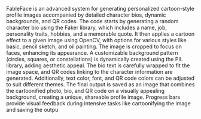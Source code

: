 FableFace is an advanced system for generating personalized cartoon-style profile images accompanied by detailed character bios, dynamic backgrounds, and QR codes. The code starts by generating a random character bio using the Faker library, which includes a name, job, personality traits, hobbies, and a memorable quote. It then applies a cartoon effect to a given image using OpenCV, with options for various styles like basic, pencil sketch, and oil painting. The image is cropped to focus on faces, enhancing its appearance. A customizable background pattern (circles, squares, or constellations) is dynamically created using the PIL library, adding aesthetic appeal. The bio text is carefully wrapped to fit the image space, and QR codes linking to the character information are generated. Additionally, text color, font, and QR code colors can be adjusted to suit different themes. The final output is saved as an image that combines the cartoonified photo, bio, and QR code on a visually appealing background, creating a unique, shareable profile image. Progress bars provide visual feedback during intensive tasks like cartoonifying the image and saving the outpu
